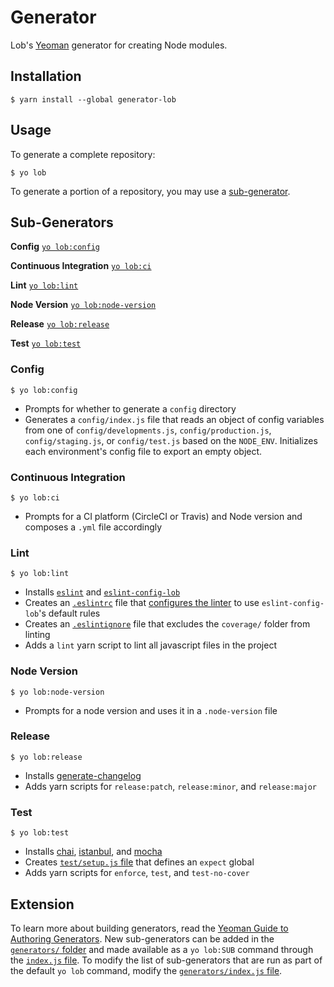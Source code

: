 # Generator

Lob's [Yeoman](http://yeoman.io/) generator for creating Node modules.

## Installation

```
$ yarn install --global generator-lob
```

## Usage

To generate a complete repository:
```
$ yo lob
```

To generate a portion of a repository, you may use a [sub-generator](#sub-generators).

## Sub-Generators

**Config** [`yo lob:config`](#config)

**Continuous Integration** [`yo lob:ci`](#continuous-integration)

**Lint** [`yo lob:lint`](#lint)

**Node Version** [`yo lob:node-version`](#node-version)

**Release** [`yo lob:release`](#release)

**Test** [`yo lob:test`](#test)

### Config

```
$ yo lob:config
```

- Prompts for whether to generate a `config` directory
- Generates a `config/index.js` file that reads an object of config variables from one of `config/developments.js`, `config/production.js`, `config/staging.js`, or `config/test.js` based on the `NODE_ENV`. Initializes each environment's config file to export an empty object.

### Continuous Integration

```
$ yo lob:ci
```

- Prompts for a CI platform (CircleCI or Travis) and Node version and composes a `.yml` file accordingly

### Lint

```
$ yo lob:lint
```

- Installs [`eslint`](https://www.npmjs.com/package/eslint) and [`eslint-config-lob`](https://www.npmjs.com/package/eslint-config-lob)
- Creates an [`.eslintrc`](generators/eslint/templates/eslintrc) file that [configures the linter](http://eslint.org/docs/user-guide/configuring) to use `eslint-config-lob`'s default rules
- Creates an [`.eslintignore`](generators/eslint/templates/eslintignore) file that excludes the `coverage/` folder from linting
- Adds a `lint` yarn script to lint all javascript files in the project

### Node Version

```
$ yo lob:node-version
```

- Prompts for a node version and uses it in a `.node-version` file

### Release

```
$ yo lob:release
```

- Installs [generate-changelog](https://github.com/lob/generate-changelog)
- Adds yarn scripts for `release:patch`, `release:minor`, and `release:major`

### Test

```
$ yo lob:test
```

- Installs [chai](https://www.npmjs.com/package/chai), [istanbul](https://www.npmjs.com/package/istanbul), and [mocha](https://www.npmjs.com/package/mocha)
- Creates [`test/setup.js` file](generators/test/templates/setup.js) that defines an `expect` global
- Adds yarn scripts for `enforce`, `test`, and `test-no-cover`

## Extension

To learn more about building generators, read the [Yeoman Guide to Authoring Generators](http://yeoman.io/authoring/). New sub-generators can be added in the [`generators/` folder](generators/) and made available as a `yo lob:SUB` command through the [`index.js` file](index.js). To modify the list of sub-generators that are run as part of the default `yo lob` command, modify the [`generators/index.js` file](generators/index.js).

